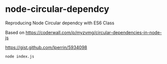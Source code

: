 # node-circular-dependcy
Reproducing Node Circular dependcy with ES6 Class

Based on 
https://coderwall.com/p/myzvmg/circular-dependencies-in-node-js

https://gist.github.com/lperrin/5934098

`node index.js`

